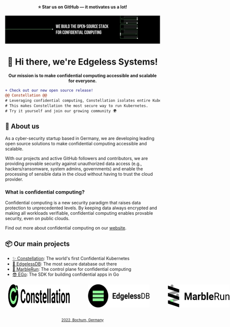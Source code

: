 <p align="center">
    <b>⭐ Star us on GitHub — it motivates us a lot!</b>
</p>

![Edgeless Systems](../images/ES_banner.png)

<h1 align="center">👋 Hi there, we're Edgeless Systems!</h1>

<p align="center"><b>Our mission is to make confidential computing accessible and scalable for everyone.</b></p>

```diff
+ Check out our new open source release!
@@ Constellation @@
# Leveraging confidential computing, Constellation isolates entire Kubernetes clusters from the infrastructure.
# This makes Constellation the most secure way to run Kubernetes.
# Try it yourself and join our growing community 🌍
```

## 🏢 About us

As a cyber-security startup based in Germany, we are developing leading open source solutions to make confidential computing accessible and scalable.

With our projects and active GitHub followers and contributors, we are providing provable security against unauthorized data access (e.g., hackers/ransomware, system admins, governments) and enable the processing of sensible data in the cloud without having to trust the cloud provider.

### What is confidential computing?

Confidential computing is a new security paradigm that raises data protection to unprecedented levels. By keeping data always encrypted and making all workloads verifiable, confidential computing enables provable security, even on public clouds.

Find out more about confidential computing on our [website](https://www.edgeless.systems/resources/confidential-computing/).


## 📦 Our main projects

- [✨ Constellation](https://github.com/edgelesssys/constellation): The world's first Confidential Kubernetes
- [💾 EdgelessDB](https://github.com/edgelesssys/edgelessdb): The most secure database out there
- [🏃 MarbleRun](https://github.com/edgelesssys/marblerun): The control plane for confidential computing
- [😎 EGo](https://github.com/edgelesssys/ego): The SDK for building confidential apps in Go

<div align="center">
    <div style="width: 1000px; display: flex; justify-content: space-between; align-items: center;">
        <a href="https://github.com/edgelesssys/constellation" style="margin: 10px;"><img src="../images/Constellation.svg" alt="Constellation" width="200px" height="75px"  /></a> 
        &nbsp;&nbsp;&nbsp;&nbsp;&nbsp;&nbsp;&nbsp;&nbsp;&nbsp;&nbsp;
        <a href="https://github.com/edgelesssys/edgelessdb" style="margin: 10px;"><img src="../images/EDB.svg" alt="EDB" width="200px" height="75px" /></a> 
        &nbsp;&nbsp;&nbsp;&nbsp;&nbsp;&nbsp;&nbsp;&nbsp;&nbsp;&nbsp;
        <a href="https://github.com/edgelesssys/marblerun" style="margin: 10px;"><img src="../images/MarbleRun.svg" alt="MarbleRun" width="200px" height="75px" /></a>
        &nbsp;&nbsp;&nbsp;&nbsp;&nbsp;&nbsp;&nbsp;&nbsp;&nbsp;&nbsp;
        <a href="https://github.com/edgelesssys/ego" style="margin: 10px;"><img src="../images/EGo.svg" alt="EGo" width="200px" height="75px" /></a>
    </div>
</div>

<!--
| Projet | Purpose | Repo |
| :---: | :---: | :---: |
| [<img src="../images/Constellation.svg" alt="Constellation" width="200px" height="75px" />](https://github.com/edgelesssys/constellation) | The world's first Confidential Kubernetes | ![ego_card][ego_card] |
| [<img src="../images/EDB.svg" alt="Constellation" width="200px" height="75px" />](https://github.com/edgelesssys/edgelessdb) | The most secure database out there | ![edgelessdb_repo][edgelessdb_repo] |
| [<img src="../images/MarbleRun.svg" alt="Constellation" width="200px" height="75px" />](https://github.com/edgelesssys/marblerun) | The control plane for confidential computing | ![marblerun_repo][marblerun_repo] |
| [<img src="../images/EGo.svg" alt="Constellation" width="200px" height="75px" />](https://github.com/edgelesssys/ego) | The SDK for building confidential apps in Go | ![ego_repo][ego_card] |

[ego_repo]: https://github.com/edgelesssys/ego
[ego_card]: https://github-readme-stats.vercel.app/api/pin/?username=edgelesssys&repo=ego&theme=dark
[marblerun_repo]: https://github-readme-stats.vercel.app/api/pin/?username=edgelesssys&repo=marblerun&theme=dark
[marblerun_card]: https://github-readme-stats.vercel.app/api/pin/?username=edgelesssys&repo=marblerun&theme=dark
[edgelessdb_repo]: https://github-readme-stats.vercel.app/api/pin/?username=edgelesssys&repo=edgelessdb&theme=dark
[edgelessdb_card]: https://github-readme-stats.vercel.app/api/pin/?username=edgelesssys&repo=edgelessdb&theme=dark
-->

<p align="center">
    <sub><a href="https://goo.gl/maps/VF9qjVtjzE8KT9jz6">2022, Bochum, Germany</a></sub>
</p>
